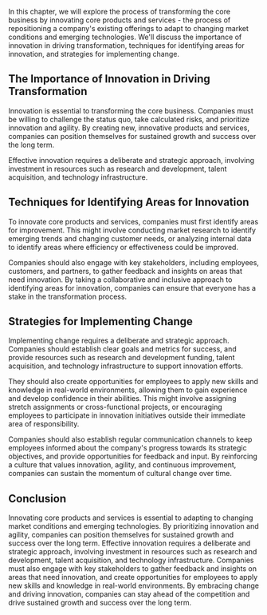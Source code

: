 
In this chapter, we will explore the process of transforming the core business by innovating core products and services - the process of repositioning a company's existing offerings to adapt to changing market conditions and emerging technologies. We'll discuss the importance of innovation in driving transformation, techniques for identifying areas for innovation, and strategies for implementing change.

The Importance of Innovation in Driving Transformation
------------------------------------------------------

Innovation is essential to transforming the core business. Companies must be willing to challenge the status quo, take calculated risks, and prioritize innovation and agility. By creating new, innovative products and services, companies can position themselves for sustained growth and success over the long term.

Effective innovation requires a deliberate and strategic approach, involving investment in resources such as research and development, talent acquisition, and technology infrastructure.

Techniques for Identifying Areas for Innovation
-----------------------------------------------

To innovate core products and services, companies must first identify areas for improvement. This might involve conducting market research to identify emerging trends and changing customer needs, or analyzing internal data to identify areas where efficiency or effectiveness could be improved.

Companies should also engage with key stakeholders, including employees, customers, and partners, to gather feedback and insights on areas that need innovation. By taking a collaborative and inclusive approach to identifying areas for innovation, companies can ensure that everyone has a stake in the transformation process.

Strategies for Implementing Change
----------------------------------

Implementing change requires a deliberate and strategic approach. Companies should establish clear goals and metrics for success, and provide resources such as research and development funding, talent acquisition, and technology infrastructure to support innovation efforts.

They should also create opportunities for employees to apply new skills and knowledge in real-world environments, allowing them to gain experience and develop confidence in their abilities. This might involve assigning stretch assignments or cross-functional projects, or encouraging employees to participate in innovation initiatives outside their immediate area of responsibility.

Companies should also establish regular communication channels to keep employees informed about the company's progress towards its strategic objectives, and provide opportunities for feedback and input. By reinforcing a culture that values innovation, agility, and continuous improvement, companies can sustain the momentum of cultural change over time.

Conclusion
----------

Innovating core products and services is essential to adapting to changing market conditions and emerging technologies. By prioritizing innovation and agility, companies can position themselves for sustained growth and success over the long term. Effective innovation requires a deliberate and strategic approach, involving investment in resources such as research and development, talent acquisition, and technology infrastructure. Companies must also engage with key stakeholders to gather feedback and insights on areas that need innovation, and create opportunities for employees to apply new skills and knowledge in real-world environments. By embracing change and driving innovation, companies can stay ahead of the competition and drive sustained growth and success over the long term.
